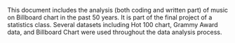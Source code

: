 This document includes the analysis (both coding and written part) of music on Billboard chart in the past 50 years. It is part of the final project of a statistics class. Several datasets including Hot 100 chart, Grammy Award data, and Billboard Chart were used throughout the data analysis process.
